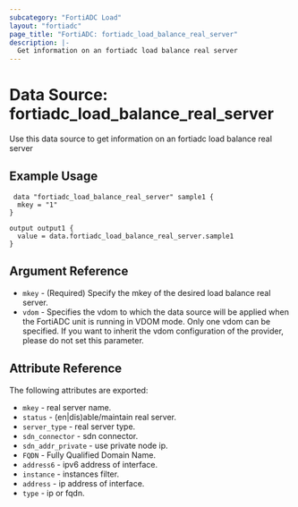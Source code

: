 ```yaml
---
subcategory: "FortiADC Load"
layout: "fortiadc"
page_title: "FortiADC: fortiadc_load_balance_real_server"
description: |-
  Get information on an fortiadc load balance real server
---
```


# Data Source: fortiadc_load_balance_real_server
Use this data source to get information on an fortiadc load balance real server

## Example Usage

```hcl
 data "fortiadc_load_balance_real_server" sample1 {
  mkey = "1"
}

output output1 {
  value = data.fortiadc_load_balance_real_server.sample1
}
```

## Argument Reference
* `mkey` - (Required) Specify the mkey of the desired  load balance real server.
* `vdom` - Specifies the vdom to which the data source will be applied when the FortiADC unit is running in VDOM mode. Only one vdom can be specified. If you want to inherit the vdom configuration of the provider, please do not set this parameter.


## Attribute Reference

The following attributes are exported:

* `mkey` - real server name.
* `status` - (en|dis)able/maintain real server. 
* `server_type` - real server type. 
* `sdn_connector` - sdn connector. 
* `sdn_addr_private` - use private node ip. 
* `FQDN` - Fully Qualified Domain Name. 
* `address6` - ipv6 address of interface. 
* `instance` - instances filter. 
* `address` - ip address of interface. 
* `type` - ip or fqdn. 

